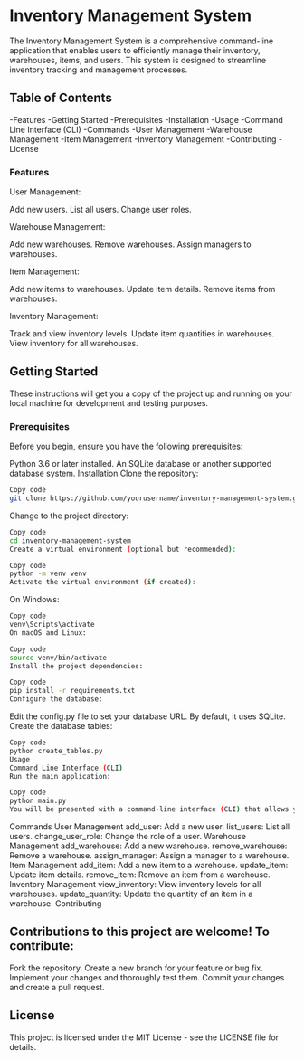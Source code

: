# Inventory Management System

The Inventory Management System is a comprehensive command-line application that enables users to efficiently manage their inventory, warehouses, items, and users. This system is designed to streamline inventory tracking and management processes.

## Table of Contents

-Features
-Getting Started
  -Prerequisites
  -Installation
-Usage
   -Command Line Interface (CLI)
   -Commands
     -User Management
     -Warehouse Management
     -Item Management
     -Inventory Management
-Contributing
-License

### Features

User Management:

Add new users.
List all users.
Change user roles.

Warehouse Management:

Add new warehouses.
Remove warehouses.
Assign managers to warehouses.

Item Management:

Add new items to warehouses.
Update item details.
Remove items from warehouses.

Inventory Management:

Track and view inventory levels.
Update item quantities in warehouses.
View inventory for all warehouses.

## Getting Started

These instructions will get you a copy of the project up and running on your local machine for development and testing purposes.

### Prerequisites

Before you begin, ensure you have the following prerequisites:

Python 3.6 or later installed.
An SQLite database or another supported database system.
Installation
Clone the repository:

```bash
Copy code
git clone https://github.com/yourusername/inventory-management-system.git
```

Change to the project directory:

```bash
Copy code
cd inventory-management-system
Create a virtual environment (optional but recommended):
```

```bash
Copy code
python -m venv venv
Activate the virtual environment (if created):
```

On Windows:

```bash
Copy code
venv\Scripts\activate
On macOS and Linux:
```

```bash
Copy code
source venv/bin/activate
Install the project dependencies:
```

```bash
Copy code
pip install -r requirements.txt
Configure the database:
```

Edit the config.py file to set your database URL. By default, it uses SQLite.
Create the database tables:

```bash
Copy code
python create_tables.py
Usage
Command Line Interface (CLI)
Run the main application:
```

```bash
Copy code
python main.py
You will be presented with a command-line interface (CLI) that allows you to interact with the Inventory Management System.
```

Commands
User Management
add_user: Add a new user.
list_users: List all users.
change_user_role: Change the role of a user.
Warehouse Management
add_warehouse: Add a new warehouse.
remove_warehouse: Remove a warehouse.
assign_manager: Assign a manager to a warehouse.
Item Management
add_item: Add a new item to a warehouse.
update_item: Update item details.
remove_item: Remove an item from a warehouse.
Inventory Management
view_inventory: View inventory levels for all warehouses.
update_quantity: Update the quantity of an item in a warehouse.
Contributing

## Contributions to this project are welcome! To contribute:

Fork the repository.
Create a new branch for your feature or bug fix.
Implement your changes and thoroughly test them.
Commit your changes and create a pull request.

## License

This project is licensed under the MIT License - see the LICENSE file for details.